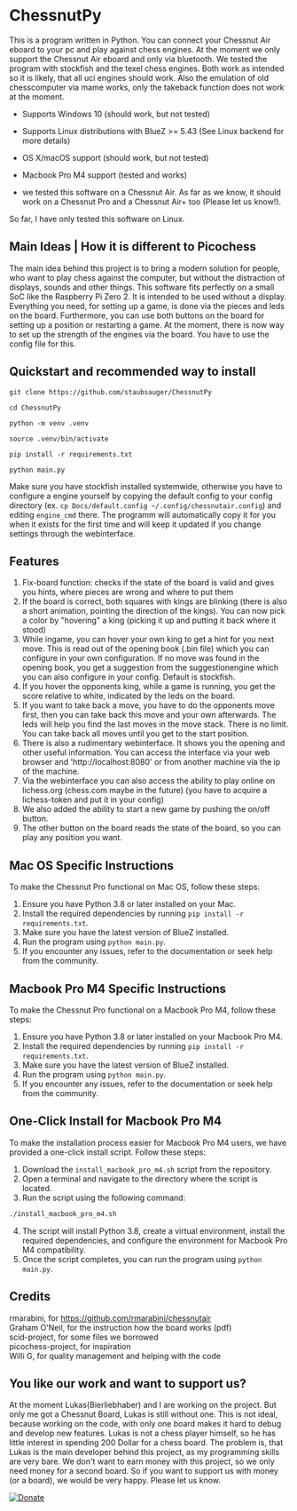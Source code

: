 # ChessnutPy
This is a program written in Python. You can connect your Chessnut Air eboard to your pc and play against chess engines.
At the moment we only support the Chessnut Air eboard and only via bluetooth. We tested the program with stockfish and 
the texel chess engines. Both work as intended so it is likely, that all uci engines should work. Also the emulation of 
old chesscomputer via mame works, only the takeback function does not work at the moment. 

 * Supports Windows 10 (should work, but not tested)
 * Supports Linux distributions with BlueZ >= 5.43 (See Linux backend for more details)
 * OS X/macOS support (should work, but not tested)
 * Macbook Pro M4 support (tested and works)

 * we tested this software on a Chessnut Air. As far as we know, it should work on a Chessnut Pro and a Chessnut Air+ too (Please let us know!). 

So far, I have only tested this software on Linux.

## Main Ideas | How it is different to Picochess
The main idea behind this project is to bring a modern solution for people, who want to play chess against the computer, 
but without the distraction of displays, sounds and other things.
This software fits perfectly on a small SoC like the Raspberry Pi Zero 2. It is intended to be used without a display. 
Everything you need, for setting up a game, is done via the pieces and leds on the board. Furthermore, you can use both 
buttons on the board for setting up a position or restarting a game. At the moment, there is now way to set up the strength
of the engines via the board. You have to use the config file for this.


## Quickstart and recommended way to install 
`git clone https://github.com/staubsauger/ChessnutPy`

`cd ChessnutPy`

`python -m venv .venv`

`source .venv/bin/activate`

`pip install -r requirements.txt`

`python main.py`

Make sure you have stockfish installed systemwide, otherwise you have to configure a engine yourself by copying the default config to your config directory (ex. `cp Docs/default.config ~/.config/chessnutair.config`) and editing `engine_cmd` there. The programm will automatically copy it for you when it exists for the first time and will keep it updated if you change settings through the webinterface.


 

## Features
 1. Fix-board function: checks if the state of the board is valid and gives you hints, where pieces are wrong and 
 where to put them
 2. If the board is correct, both squares with kings are blinking (there is also a short animation, pointing the direction of the kings). You can now pick a color by "hovering" a king (picking it 
 up and putting it back where it stood)
 3. While ingame, you can hover your own king to get a hint for you next move. This is read out of the opening book 
 (.bin file) which you can configure in your own configuration. If no move was found in the opening book, you get a 
 suggestion from the suggestionengine which you can also configure in your config. Default is stockfish.
 4. If you hover the opponents king, while a game is running, you get the score relative to white, indicated by the leds
 on the board.
 5. If you want to take back a move, you have to do the opponents move first, then you can take back this move and your
 own afterwards. The leds will help you find the last moves in the move stack. There is no limit. You can take back all
 moves until you get to the start position.
 6. There is also a rudimentary webinterface. It shows you the opening and other useful information. You can access the
interface via your web browser and 'http://localhost:8080' or from another machine via the ip of the machine.
 7. Via the webinterface you can also access the ability to play online on lichess.org (chess.com maybe in the future)
 (you have to acquire a lichess-token and put it in your config)
 8. We also added the ability to start a new game by pushing the on/off button.
 9. The other button on the board reads the state of the board, so you can play any position you want.

## Mac OS Specific Instructions

To make the Chessnut Pro functional on Mac OS, follow these steps:

1. Ensure you have Python 3.8 or later installed on your Mac.
2. Install the required dependencies by running `pip install -r requirements.txt`.
3. Make sure you have the latest version of BlueZ installed.
4. Run the program using `python main.py`.
5. If you encounter any issues, refer to the documentation or seek help from the community.

## Macbook Pro M4 Specific Instructions

To make the Chessnut Pro functional on a Macbook Pro M4, follow these steps:

1. Ensure you have Python 3.8 or later installed on your Macbook Pro M4.
2. Install the required dependencies by running `pip install -r requirements.txt`.
3. Make sure you have the latest version of BlueZ installed.
4. Run the program using `python main.py`.
5. If you encounter any issues, refer to the documentation or seek help from the community.

## One-Click Install for Macbook Pro M4

To make the installation process easier for Macbook Pro M4 users, we have provided a one-click install script. Follow these steps:

1. Download the `install_macbook_pro_m4.sh` script from the repository.
2. Open a terminal and navigate to the directory where the script is located.
3. Run the script using the following command:

```bash
./install_macbook_pro_m4.sh
```

4. The script will install Python 3.8, create a virtual environment, install the required dependencies, and configure the environment for Macbook Pro M4 compatibility.
5. Once the script completes, you can run the program using `python main.py`.

## Credits
 rmarabini, for https://github.com/rmarabini/chessnutair \
 Graham O'Neil, for the instruction how the board works (pdf) \
 scid-project, for some files we borrowed \
 picochess-project, for inspiration \
 Willi G, for quality management and helping with the code

## You like our work and want to support us?
At the moment Lukas(Bierliebhaber) and I are working on the project. But only me got a Chessnut Board, Lukas is still without 
one. This is not ideal, because working on the code, with only one board makes it hard to debug and develop new features. 
Lukas is not a chess player himself, so he has little interest in spending 200 Dollar for a chess board. The problem is, that 
Lukas is the main developer behind this project, as my programming skills are very bare.
We don't want to earn money with this project, so we only need money for a second board. 
So if you want to support us with money (or a board), we would be very happy. Please let us know.

[![Donate](https://img.shields.io/badge/Donate-PayPal-green.svg)](https://www.paypal.com/donate?campaign_id=8ZAT9JBLDMNDY)
